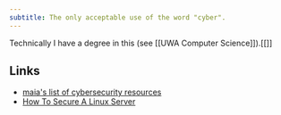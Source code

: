 ```yaml
---
subtitle: The only acceptable use of the word "cyber".
---
```

Technically I have a degree in this (see [[UWA Computer Science]]).[[]]

## Links

- [maia's list of cybersecurity resources](https://maia.crimew.gay/posts/please/)
- [How To Secure A Linux Server](https://github.com/imthenachoman/How-To-Secure-A-Linux-Server)